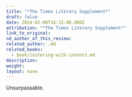```yaml
---
title: "*The Times Literary Supplement*"
draft: false
date: 2014-02-06T16:12:00.000Z
attribution: "*The Times Literary Supplement*"
link_to_original:
nd_author_of_this_review:
related_author: .md
related_books:
  - book/loitering-with-intent1.md
description:
weight:
layout: none
---
```

Unsurpassable.

